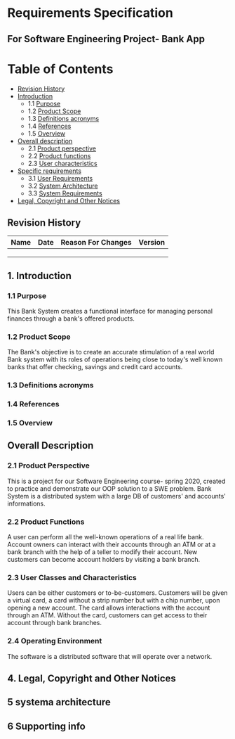 # Requirements Specification
## For Software Engineering Project- Bank App

Table of Contents
=================
  * [Revision History](#revision-history)
  * [Introduction](#1-introduction)
    * 1.1 [Purpose](#11-purpose)
    * 1.2 [Product Scope](#12-product-scope)    
    * 1.3 [Definitions acronyms](#13-definitions-acronyms)
    * 1.4 [References](#14-references)
    * 1.5 [Overview](#15-overview)
  * [Overall description](#2-overall-description)
    * 2.1 [Product perspective](#21-product-perspective)
    * 2.2 [Product functions](#22-product-functions)
    * 2.3 [User characteristics](#23-user-characteristics)
  * [Specific requirements](#3-specific-requirements) 
    * 3.1 [User Requirements](#31-user-requirements)
    * 3.2 [System Architecture](#32-system-architecture)
    * 3.3 [System Requirements](#33-system-requirements)
  * [Legal, Copyright and Other Notices](#4-legal-copyright-and-other-notices)



## Revision History
| Name | Date    | Reason For Changes  | Version   |
| ---- | ------- | ------------------- | --------- |
|      |         |                     |           |
|      |         |                     |           |
|      |         |                     |           |

## 1. Introduction
### 1.1 Purpose 
This Bank System creates a functional interface for managing personal finances through a bank's offered products.   
### 1.2 Product Scope
The Bank's objective is to create an accurate stimulation of a real world Bank system with its roles of operations being close to today's well known banks that offer checking, savings and credit card accounts. 
### 1.3 Definitions acronyms

### 1.4 References

### 1.5 Overview

## Overall Description
### 2.1 Product Perspective
This is a project for our Software Engineering course- spring 2020, created to practice and demonstrate our OOP solution to a SWE problem. Bank System is a distributed system with a large DB of customers' and accounts' informations.
### 2.2 Product Functions
A user can perform all the well-known operations of a real life bank. Account owners can interact with their accounts through an ATM or at a bank branch with the help of a teller to modify their account. New customers can become account holders by visiting a bank branch. 
### 2.3 User Classes and Characteristics
Users can be either customers or to-be-customers. Customers will be given a virtual card, a card without a strip number but with a chip number, upon opening a new account. The card allows interactions with the account through an ATM. Without the card, customers can get access to their account through bank branches. 
### 2.4 Operating Environment
The software is a distributed software that will operate over a network.


## 4. Legal, Copyright and Other Notices

## 5 systema architecture 

## 6 Supporting info